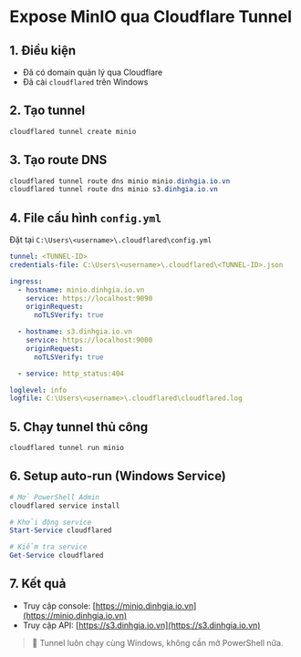# Expose MinIO qua Cloudflare Tunnel

## 1. Điều kiện
- Đã có domain quản lý qua Cloudflare
- Đã cài `cloudflared` trên Windows

## 2. Tạo tunnel
```powershell
cloudflared tunnel create minio
```

## 3. Tạo route DNS
```powershell
cloudflared tunnel route dns minio minio.dinhgia.io.vn
cloudflared tunnel route dns minio s3.dinhgia.io.vn
```

## 4. File cấu hình `config.yml`
Đặt tại `C:\Users\<username>\.cloudflared\config.yml`
```yaml
tunnel: <TUNNEL-ID>
credentials-file: C:\Users\<username>\.cloudflared\<TUNNEL-ID>.json

ingress:
  - hostname: minio.dinhgia.io.vn
    service: https://localhost:9090
    originRequest:
      noTLSVerify: true

  - hostname: s3.dinhgia.io.vn
    service: https://localhost:9000
    originRequest:
      noTLSVerify: true

  - service: http_status:404

loglevel: info
logfile: C:\Users\<username>\.cloudflared\cloudflared.log
```

## 5. Chạy tunnel thủ công
```powershell
cloudflared tunnel run minio
```

## 6. Setup auto-run (Windows Service)
```powershell
# Mở PowerShell Admin
cloudflared service install

# Khởi động service
Start-Service cloudflared

# Kiểm tra service
Get-Service cloudflared
```

## 7. Kết quả
- Truy cập console: [https://minio.dinhgia.io.vn](https://minio.dinhgia.io.vn)
- Truy cập API: [https://s3.dinhgia.io.vn](https://s3.dinhgia.io.vn)

> 🚀 Tunnel luôn chạy cùng Windows, không cần mở PowerShell nữa.
